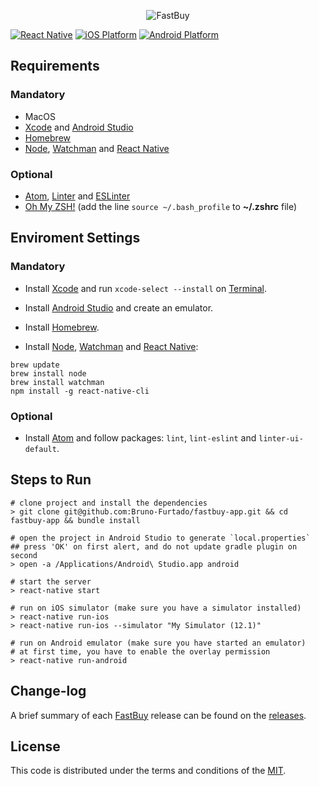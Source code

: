 <p align="center">
  <img src="https://firebasestorage.googleapis.com/v0/b/fastbuy-fd9d7.appspot.com/o/logo.png?alt=media&token=9674cbb6-49fe-4ed3-9778-352c1fbdd076" alt="FastBuy" title="FastBuy">
</p>

[![React Native][react_native-badge]][react_native-url]
[![iOS Platform][ios_platform-badge]][ios_platform-url]
[![Android Platform][android_platform-badge]][android_platform-url]


## Requirements

### Mandatory

- MacOS
- [Xcode](https://itunes.apple.com/br/app/xcode/id497799835?mt=12) and [Android Studio](https://developer.android.com/studio/index.html)
- [Homebrew](https://brew.sh/)
- [Node](https://nodejs.org), [Watchman](https://facebook.github.io/watchman/) and [React Native](https://facebook.github.io/react-native/)

### Optional

- [Atom](https://atom.io/), [Linter](https://atom.io/packages/linter) and [ESLinter](https://atom.io/packages/linter-eslint)
- [Oh My ZSH!](http://ohmyz.sh/) (add the line `source ~/.bash_profile` to **~/.zshrc** file)


## Enviroment Settings

### Mandatory

- Install [Xcode](https://itunes.apple.com/br/app/xcode/id497799835?mt=12) and run `xcode-select --install` on [Terminal](ssh://).

- Install [Android Studio](https://developer.android.com/studio/index.html) and create an emulator.

- Install [Homebrew](https://brew.sh/).

- Install [Node](https://nodejs.org), [Watchman](https://facebook.github.io/watchman/) and [React Native](https://facebook.github.io/react-native/):

```
brew update
brew install node
brew install watchman
npm install -g react-native-cli
```

### Optional

- Install [Atom](https://atom.io/) and follow packages: `lint`, `lint-eslint` and `linter-ui-default`.


## Steps to Run

```
# clone project and install the dependencies
> git clone git@github.com:Bruno-Furtado/fastbuy-app.git && cd fastbuy-app && bundle install

# open the project in Android Studio to generate `local.properties`
## press 'OK' on first alert, and do not update gradle plugin on second
> open -a /Applications/Android\ Studio.app android

# start the server
> react-native start

# run on iOS simulator (make sure you have a simulator installed)
> react-native run-ios
> react-native run-ios --simulator "My Simulator (12.1)"

# run on Android emulator (make sure you have started an emulator)
# at first time, you have to enable the overlay permission
> react-native run-android
```


## Change-log

A brief summary of each [FastBuy](https://github.com/Bruno-Furtado/fastbuy-app) release can be found on the [releases](https://github.com/Bruno-Furtado/fastbuy-app/releases).


## License

This code is distributed under the terms and conditions of the [MIT](https://github.com/Bruno-Furtado/fastbuy-app/blob/master/LICENSE).


[react_native-badge]: https://img.shields.io/badge/React%20Native-0.57.4-blue.svg?style=flat
[react_native-url]: https://facebook.github.io/react-native/
[ios_platform-badge]: https://img.shields.io/badge/iOS-9.0+-lightgrey.svg
[ios_platform-url]: https://developer.apple.com/
[android_platform-badge]: https://img.shields.io/badge/Android-4.1+-green.svg
[android_platform-url]: https://developer.android.com/index.html
